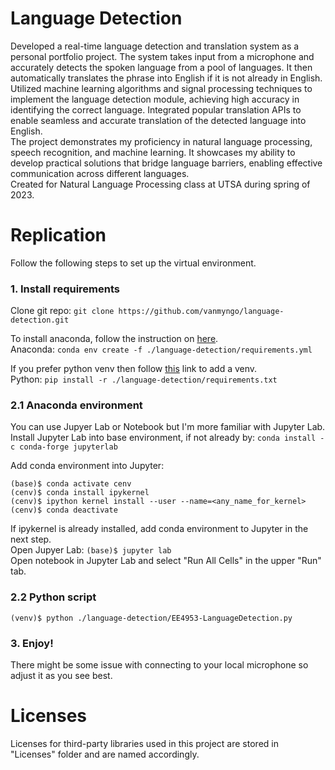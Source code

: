 # Language Detection
Developed a real-time language detection and translation system as a personal portfolio project. The system takes input from a microphone and accurately detects the spoken language from a pool of languages. It then automatically translates the phrase into English if it is not already in English. Utilized machine learning algorithms and signal processing techniques to implement the language detection module, achieving high accuracy in identifying the correct language. Integrated popular translation APIs to enable seamless and accurate translation of the detected language into English.  
The project demonstrates my proficiency in natural language processing, speech recognition, and machine learning. It showcases my ability to develop practical solutions that bridge language barriers, enabling effective communication across different languages.  
Created for Natural Language Processing class at UTSA during spring of 2023.

# Replication
Follow the following steps to set up the virtual environment.
### 1. Install requirements
Clone git repo: `git clone https://github.com/vanmyngo/language-detection.git`  

To install anaconda, follow the instruction on [here](https://docs.anaconda.com/free/anaconda/install/index.html).  
Anaconda: `conda env create -f ./language-detection/requirements.yml`  

If you prefer python venv then follow [this](https://docs.python.org/3/library/venv.html) link to add a venv.  
Python: `pip install -r ./language-detection/requirements.txt`  
### 2.1 Anaconda environment
You can use Jupyer Lab or Notebook but I'm more familiar with Jupyter Lab.  
Install Jupyter Lab into base environment, if not already by: `conda install -c conda-forge jupyterlab`  

Add conda environment into Jupyter:   
```
(base)$ conda activate cenv
(cenv)$ conda install ipykernel
(cenv)$ ipython kernel install --user --name=<any_name_for_kernel>
(cenv)$ conda deactivate
```

If ipykernel is already installed, add conda environment to Jupyter in the next step.  
Open Jupyer Lab: `(base)$ jupyter lab`  
Open notebook in Jupyter Lab and select "Run All Cells" in the upper "Run" tab.
### 2.2 Python script
`(venv)$ python ./language-detection/EE4953-LanguageDetection.py`
### 3. Enjoy!
There might be some issue with connecting to your local microphone so adjust it as you see best.

# Licenses
Licenses for third-party libraries used in this project are stored in "Licenses" folder and are named accordingly.
